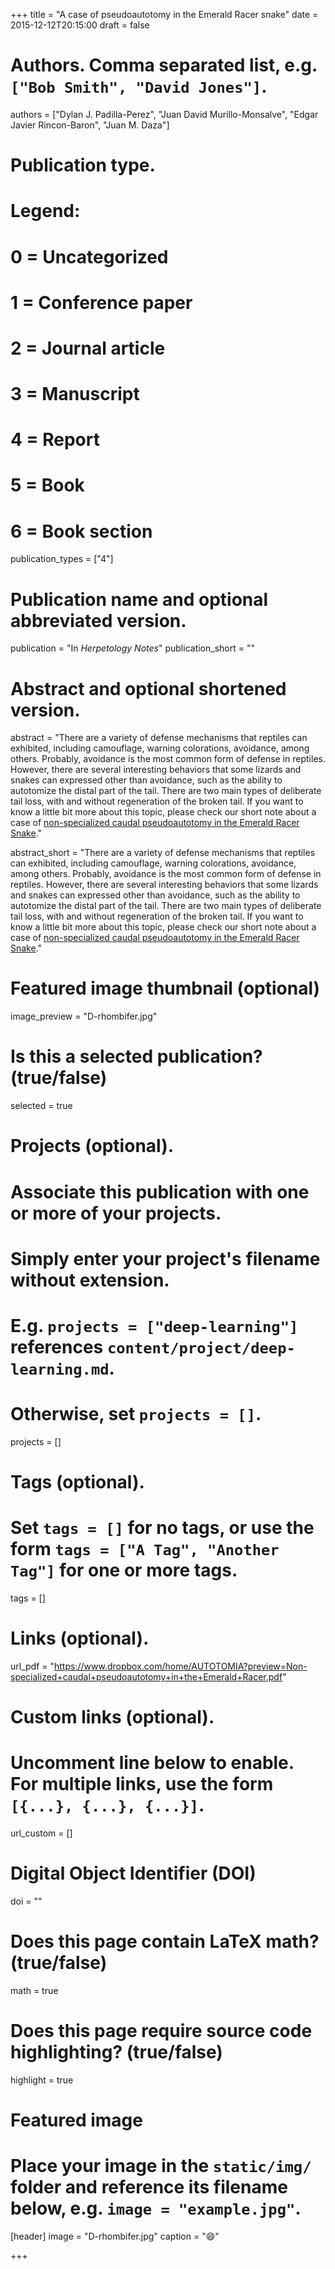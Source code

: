 +++
title = "A case of pseudoautotomy in the Emerald Racer snake"
date = 2015-12-12T20:15:00
draft = false

# Authors. Comma separated list, e.g. `["Bob Smith", "David Jones"]`.
authors = ["Dylan J. Padilla-Perez", "Juan David Murillo-Monsalve", "Edgar Javier Rincon-Baron", "Juan M. Daza"]

# Publication type.
# Legend:
# 0 = Uncategorized
# 1 = Conference paper
# 2 = Journal article
# 3 = Manuscript
# 4 = Report
# 5 = Book
# 6 = Book section
publication_types = ["4"]

# Publication name and optional abbreviated version.
publication = "In *Herpetology Notes*"
publication_short = ""

# Abstract and optional shortened version.
abstract = "There are a variety of defense mechanisms that reptiles can exhibited, including camouflage, warning colorations, avoidance, among others. Probably, avoidance is the most common form of defense in reptiles. However, there are several interesting behaviors that some lizards and snakes can expressed other than avoidance, such as the ability to autotomize the distal part of the tail. There are two main types of deliberate tail loss, with and without regeneration of the broken tail. If you want to know a little bit more about this topic, please check our short note about a case of [non-specialized caudal pseudoautotomy in the Emerald Racer Snake](https://www.dropbox.com/home/AUTOTOMIA?preview=Non-specialized+caudal+pseudoautotomy+in+the+Emerald+Racer.pdf)." 



abstract_short = "There are a variety of defense mechanisms that reptiles can exhibited, including camouflage, warning colorations, avoidance, among others. Probably, avoidance is the most common form of defense in reptiles. However, there are several interesting behaviors that some lizards and snakes can expressed other than avoidance, such as the ability to autotomize the distal part of the tail. There are two main types of deliberate tail loss, with and without regeneration of the broken tail. If you want to know a little bit more about this topic, please check our short note about a case of [non-specialized caudal pseudoautotomy in the Emerald Racer Snake](https://www.dropbox.com/home/AUTOTOMIA?preview=Non-specialized+caudal+pseudoautotomy+in+the+Emerald+Racer.pdf)."


# Featured image thumbnail (optional)
image_preview = "D-rhombifer.jpg"

# Is this a selected publication? (true/false)
selected = true

# Projects (optional).
#   Associate this publication with one or more of your projects.
#   Simply enter your project's filename without extension.
#   E.g. `projects = ["deep-learning"]` references `content/project/deep-learning.md`.
#   Otherwise, set `projects = []`.
projects = []

# Tags (optional).
#   Set `tags = []` for no tags, or use the form `tags = ["A Tag", "Another Tag"]` for one or more tags.
tags = []

# Links (optional).
url_pdf = "https://www.dropbox.com/home/AUTOTOMIA?preview=Non-specialized+caudal+pseudoautotomy+in+the+Emerald+Racer.pdf"


# Custom links (optional).
#   Uncomment line below to enable. For multiple links, use the form `[{...}, {...}, {...}]`.
url_custom = []

# Digital Object Identifier (DOI)
doi = ""

# Does this page contain LaTeX math? (true/false)
math = true

# Does this page require source code highlighting? (true/false)
highlight = true

# Featured image
# Place your image in the `static/img/` folder and reference its filename below, e.g. `image = "example.jpg"`.
[header]
image = "D-rhombifer.jpg"
caption = ":smile:"

+++

